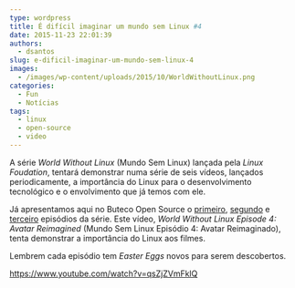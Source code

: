 ```yaml
---
type: wordpress
title: É difícil imaginar um mundo sem Linux #4
date: 2015-11-23 22:01:39
authors:
  - dsantos
slug: e-dificil-imaginar-um-mundo-sem-linux-4
images:
  - /images/wp-content/uploads/2015/10/WorldWithoutLinux.png
categories:
  - Fun
  - Notícias
tags:
  - linux
  - open-source
  - video
---
```


A série <em>World Without Linux</em> (Mundo Sem Linux) lançada pela <em>Linux Foudation</em>, tentará demonstrar numa série de seis vídeos, lançados periodicamente, a importância do Linux para o desenvolvimento tecnológico e o envolvimento que já temos com ele.

Já apresentamos aqui no Buteco Open Source o <a href="/e-dificil-imaginar-um-mundo-sem-linux" target="_blank">primeiro</a>, <a href="/e-dificil-imaginar-um-mundo-sem-linux-2" target="_blank">segundo</a> e <a href="/e-dificil-imaginar-um-mundo-sem-linux-3" target="_blank">terceiro</a> episódios da série. Este vídeo, <em>World Without Linux Episode 4: Avatar Reimagined</em> (Mundo Sem Linux Episódio 4: Avatar Reimaginado), tenta demonstrar a importância do Linux aos filmes.

Lembrem cada episódio tem <em>Easter Eggs</em> novos para serem descobertos.<!--more-->

https://www.youtube.com/watch?v=qsZjZVmFklQ
